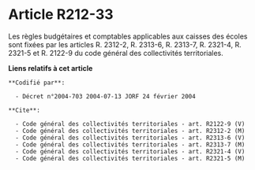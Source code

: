 # Article R212-33

Les règles budgétaires et comptables applicables aux caisses des écoles sont fixées par les articles R. 2312-2, R. 2313-6, R.
2313-7, R. 2321-4, R. 2321-5 et R. 2122-9 du code général des collectivités territoriales.

**Liens relatifs à cet article**

	**Codifié par**:

	  - Décret n°2004-703 2004-07-13 JORF 24 février 2004

	**Cite**:

	  - Code général des collectivités territoriales - art. R2122-9 (V)
	  - Code général des collectivités territoriales - art. R2312-2 (M)
	  - Code général des collectivités territoriales - art. R2313-6 (V)
	  - Code général des collectivités territoriales - art. R2313-7 (M)
	  - Code général des collectivités territoriales - art. R2321-4 (V)
	  - Code général des collectivités territoriales - art. R2321-5 (M)
